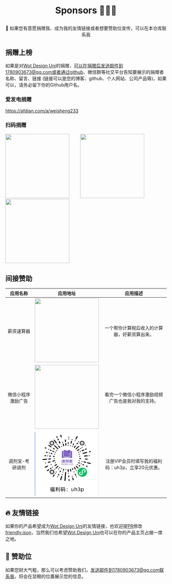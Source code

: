 # <p align="center">Sponsors 🥂🥂🥂</p>


<p align="center">🤑 如果您有意愿捐赠我、成为我的友情链接或者想要赞助位宣传，可以在本仓库联系我</p>


## 捐赠上榜
如果是对[Wot Design Uni](https://wot-design-uni.cn)的捐赠，可以在捐赠后发送邮件到1780903673@qq.com或者通过github、微信群等社交平台告知要展示的捐赠者名称、留言、链接 (链接可以是您的博客、github、个人网站、公司产品等)，如果可以，请务必留下你的Github用户名。

### 爱发电捐赠

<a href="https://afdian.com/a/weisheng233">https://afdian.com/a/weisheng233</a>

### 扫码捐赠

<p>
<img src="https://wot-sponsors.pages.dev/weixinQrcode.jpg" width="200" height="200" style="margin-right:30px"/>
<img src="https://wot-design-uni.cn/weixinQrcode.jpg" width="200" height="200"  style="margin-right:30px" />
<img src="https://wot-design-uni.cn/alipayQrcode.jpg" width="200" height="200" />

</p>

## 间接赞助

| 应用名称 | 应用地址 | 应用描述 |
| :---: | :---: | :---: |
| 薪资速算器 | <img src="https://wot-design-uni.cn/salary-calculator.jpg" width="200" height="200" /> | 一个帮你计算税后收入的计算器，好薪资算出来。 |
| 微信小程序激励广告 | <img src="https://wot-design-uni.cn/wxqrcode/wx-reward-ad.png" width="200" height="200" /> | 看完一个微信小程序激励视频广告也是我对我的支持。 |
| 调剂宝-考研调剂 | <img src="/sponsors/tiaojibao_qrcode.png" width="200" height="200" /> |注册VIP会员时填写我的福利码：uh3p，立享20元优惠。 |

## 🔥 友情链接
如果你的产品希望成为[Wot Design Uni](https://wot-design-uni.cn)的友情链接，也欢迎提[PR](https://github.com/Moonofweisheng/sponsors/pulls)修改[friendly.json](https://github.com/Moonofweisheng/sponsors/blob/main/sponsors/friendly.json)，当然我们也希望[Wot Design Uni](https://wot-design-uni.cn)也可以在你的产品主页占据一席之地。

## 🚀 赞助位

如果您财大气粗，那么可以考虑赞助我们，发送邮件到1780903673@qq.com联系我，将会在显眼的位置展示您的信息。